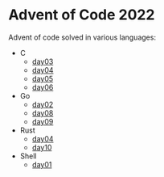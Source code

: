 # Advent of Code 2022

Advent of code solved in various languages:

* C
  * [day03](day03/c)
  * [day04](day04/c)
  * [day05](day05/c)
  * [day06](day06/c)
* Go
  * [day02](day02/go)
  * [day08](day08/go)
  * [day09](day09/go)
* Rust
  * [day04](day04/rust)
  * [day10](day10/rust)
* Shell
  * [day01](day01/sh)

